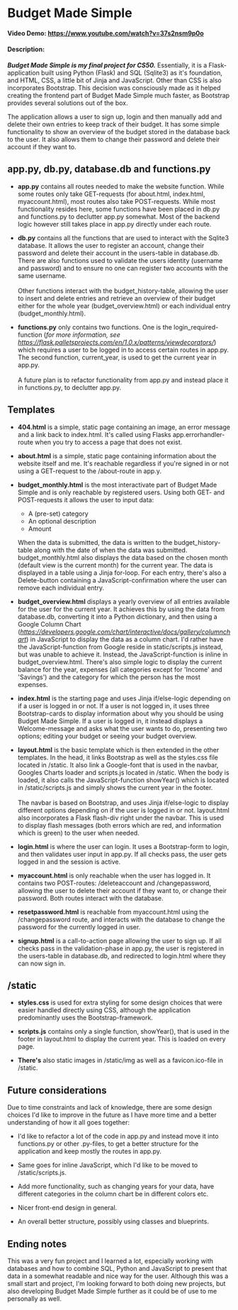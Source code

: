 # Budget Made Simple
#### Video Demo:  https://www.youtube.com/watch?v=37s2nsm9p0o
#### Description:

***Budget Made Simple is my final project for CS50.*** Essentially, it is a Flask-application built using Python (Flask) and SQL (Sqlite3) as it's foundation, and HTML, CSS, a little bit of Jinja and JavaScript. Other than CSS is also incorporates Bootstrap. This decision was consciously made as it helped creating the frontend part of Budget Made Simple much faster, as Bootstrap provides several solutions out of the box.

The application allows a user to sign up, login and then manually add and delete their own entries to keep track of their budget. It has some simple functionality to show an overview of the budget stored in the database back to the user. It also allows them to change their password and delete their account if they want to.

## app.py, db.py, database.db and functions.py
- **app.py** contains all routes needed to make the website function. While some routes only take GET-requests (for about.html, index.html, myaccount.html), most routes also take POST-requests. While most functionality resides here, some functions have been placed in db.py and functions.py to declutter app.py somewhat. Most of the backend logic however still takes place in app.py directly under each route.

- **db.py** contains all the functions that are used to interact with the Sqlite3 database. It allows the user to register an account, change their password and delete their account in the users-table in database.db. There are also functions used to validate the users identity (username and password) and to ensure no one can register two accounts with the same username.
<br><br>Other functions interact with the budget_history-table, allowing the user to insert and delete entries and retrieve an overview of their budget either for the whole year (budget_overview.html) or each individual entry (budget_monthly.html).

- **functions.py** only contains two functions. One is the login_required-function (<i>for more information, see https://flask.palletsprojects.com/en/1.0.x/patterns/viewdecorators/</i>) which requires a user to be logged in to access certain routes in app.py. The second function, current_year, is used to get the current year in app.py.
<br><br>A future plan is to refactor functionality from app.py and instead place it in functions.py, to declutter app.py.

## Templates
- **404.html** is a simple, static page containing an image, an error message and a link back to index.html. It's called using Flasks app.errorhandler-route when you try to access a page that does not exist.

- **about.html** is a simple, static page containing information about the website itself and me. It's reachable regardless if you're signed in or not using a GET-request to the /about-route in app.y.

- **budget_monthly.html** is the most interactivate part of Budget Made Simple and is only reachable by registered users. Using both GET- and POST-requests it allows the user to input data:
    - A (pre-set) category
    - An optional description
    - Amount

    When the data is submitted, the data is written to the budget_history-table along with the date of when the data was submitted. budget_monthly.html also displays the data based on the chosen month (default view is the current month) for the current year. The data is displayed in a table using a Jinja for-loop. For each entry, there's also a Delete-button containing a JavaScript-confirmation where the user can remove each individual entry.

- **budget_overview.html** displays a yearly overview of all entries available for the user for the current year. It achieves this by using the data from database.db, converting it into a Python dictionary, and then using a Google Column Chart (<i>https://developers.google.com/chart/interactive/docs/gallery/columnchart</i>) in JavaScript to display the data as a column chart. I'd rather have the JavaScript-function from Google reside in static/scripts.js instead, but was unable to achieve it. Instead, the JavaScript-function is inline in budget_overview.html. There's also simple logic to display the current balance for the year, expenses (all categories except for 'Income' and 'Savings') and the category for which the person has the most expenses.

- **index.html** is the starting page and uses Jinja if/else-logic depending on if a user is logged in or not. If a user is not logged in, it uses three Bootstrap-cards to display information about why you should be using Budget Made Simple. If a user is logged in, it instead displays a Welcome-message and asks what the user wants to do, presenting two options; editing your budget or seeing your budget overview.

- **layout.html** is the basic template which is then extended in the other templates. In the head, it links Bootstrap as well as the styles.css file located in /static. It also link a Google-font that is used in the navbar, Googles Charts loader and scripts.js located in /static. When the body is loaded, it also calls the JavaScript-function showYear() which is located in /static/scripts.js and simply shows the current year in the footer.
<br><br>The navbar is based on Bootstrap, and uses Jinja if/else-logic to display different options depending on if the user is logged in or not. layout.html also incorporates a Flask flash-div right under the navbar. This is used to display flash messages (both errors which are red, and information which is green) to the user when needed.

- **login.html** is where the user can login. It uses a Bootstrap-form to login, and then validates user input in app.py. If all checks pass, the user gets logged in and the session is active.

- **myaccount.html** is only reachable when the user has logged in. It contains two POST-routes: /deleteaccount and /changepassword, allowing the user to delete their account if they want to, or change their password. Both routes interact with the database.

- **resetpassword.html** is reachable from myaccount.html using the /changepassword route, and interacts with the database to change the password for the currently logged in user.

- **signup.html** is a call-to-action page allowing the user to sign up. If all checks pass in the validation-phase in app.py, the user is registered in the users-table in database.db, and redirected to login.html where they can now sign in.

## /static

- **styles.css** is used for extra styling for some design choices that were easier handled directly using CSS, although the application predominantly uses the Bootstrap-framework.

- **scripts.js** contains only a single function, showYear(), that is used in the footer in layout.html to display the current year. This is loaded on every page.

- **There's** also static images in /static/img as well as a favicon.ico-file in /static.

## Future considerations

Due to time constraints and lack of knowledge, there are some design choices I'd like to improve in the future as I have more time and a better understanding of how it all goes together:

- I'd like to refactor a lot of the code in app.py and instead move it into functions.py or other .py-files, to get a better structure for the application and keep mostly the routes in app.py.

- Same goes for inline JavaScript, which I'd like to be moved to /static/scripts.js.

- Add more functionality, such as changing years for your data, have different categories in the column chart be in different colors etc.

- Nicer front-end design in general.

- An overall better structure, possibly using classes and blueprints.

## Ending notes

This was a very fun project and I learned a lot, especially working with databases and how to combine SQL, Python and JavaScript to present that data in a somewhat readable and nice way for the user. Although this was a small start and project, I'm looking forward to both doing new projects, but also developing Budget Made Simple further as it could be of use to me personally as well.